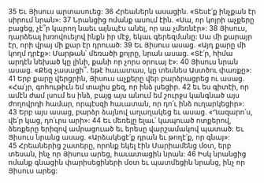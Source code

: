 35 Եւ Յիսուս արտասուեց: 36 Հրեաներն ասացին. «Տեսէ՛ք ինչքան էր սիրում նրան»: 37 Նրանցից ոմանք ասում էին. «Սա, որ կոյրի աչքերը բացեց, չէ՞ր կարող նաեւ այնպէս անել, որ սա չմեռնէր»: 38 Յիսուս, դարձեալ խռովուելով ինքն իր մէջ, եկաւ գերեզմանը: Սա մի քարայր էր, որի վրայ մի քար էր դրուած: 39 Եւ Յիսուս ասաց. «Այդ քարը մի կողմ դրէք»: Մարթան՝ մեռածի քոյրը, նրան ասաց. «Տէ՛ր, հիմա արդէն նեխած կը լինի, քանի որ չորս օրուայ է»: 40 Յիսուս նրան ասաց. «Քեզ չասացի՞. եթէ հաւատաս, կը տեսնես Աստծու փառքը»: 41 Երբ քարը վերցրին, Յիսուս աչքերը վեր բարձրացրեց ու ասաց. «Հա՛յր, գոհութիւն եմ տալիս քեզ, որ ինձ լսեցիր. 42 եւ ես գիտէի, որ ամէն ժամ լսում ես ինձ, բայց այս անում եմ շուրջս կանգնած այս ժողովրդի համար, որպէսզի հաւատան, որ դո՛ւ ինձ ուղարկեցիր»: 43 Երբ այս ասաց, բարձր ձայնով աղաղակեց եւ ասաց. «Ղազարո՛ս, վե՛ր կաց, դո՛ւրս արի»: 44 Եւ մեռելը ելաւ՝ կապուած ոտքերով, ձեռքերը երիզով ամրացուած եւ երեսը վարշամակով պատած: Եւ Յիսուս նրանց ասաց. «Արձակեցէ՛ք դրան եւ թողէ՛ք, որ գնայ»: 45 Հրեաներից շատերը, որոնք եկել էին Մարիամենց մօտ, երբ տեսան, ինչ որ Յիսուս արեց, հաւատացին նրան: 46 Իսկ նրանցից ոմանք գնացին փարիսեցիների մօտ եւ պատմեցին նրանց, ինչ որ Յիսուս արեց:
